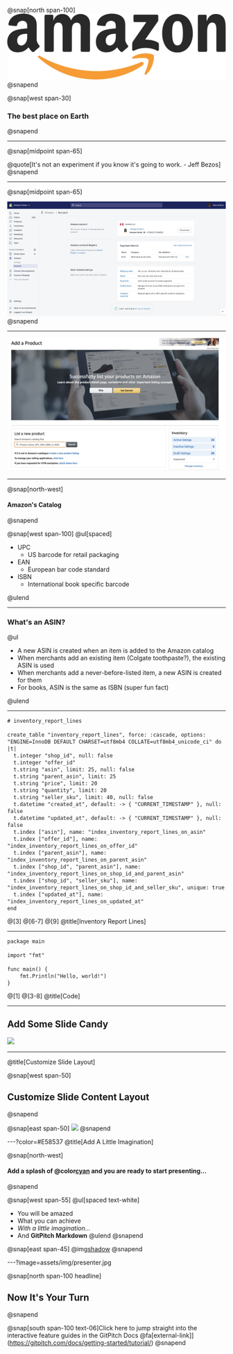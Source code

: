 @snap[north span-100]
![](assets/img/amazon.png)
@snapend

@snap[west span-30]

### The best place on Earth

@snapend

---

@snap[midpoint span-65]

@quote[It's not an experiment if you know it's going to work. - Jeff Bezos]
@snapend

---

@snap[midpoint span-65]

![](assets/img/account.jpg)
@snapend

---

![](assets/img/seller-central.jpg)

---

@snap[north-west]

#### Amazon's Catalog

@snapend

@snap[west span-100]
@ul[spaced]

- UPC
  - US barcode for retail packaging
- EAN
  - European bar code standard
- ISBN
  - International book specific barcode

@ulend

---

### What's an ASIN?

@ul

- A new ASIN is created when an item is added to the Amazon catalog
- When merchants add an existing item (Colgate toothpaste?), the existing ASIN is used
- When merchants add a never-before-listed item, a new ASIN is created for them
- For books, ASIN is the same as ISBN (super fun fact)

@ulend

---

```
# inventory_report_lines

create_table "inventory_report_lines", force: :cascade, options: "ENGINE=InnoDB DEFAULT CHARSET=utf8mb4 COLLATE=utf8mb4_unicode_ci" do |t|
  t.integer "shop_id", null: false
  t.integer "offer_id"
  t.string "asin", limit: 25, null: false
  t.string "parent_asin", limit: 25
  t.string "price", limit: 20
  t.string "quantity", limit: 20
  t.string "seller_sku", limit: 40, null: false
  t.datetime "created_at", default: -> { "CURRENT_TIMESTAMP" }, null: false
  t.datetime "updated_at", default: -> { "CURRENT_TIMESTAMP" }, null: false
  t.index ["asin"], name: "index_inventory_report_lines_on_asin"
  t.index ["offer_id"], name: "index_inventory_report_lines_on_offer_id"
  t.index ["parent_asin"], name: "index_inventory_report_lines_on_parent_asin"
  t.index ["shop_id", "parent_asin"], name: "index_inventory_report_lines_on_shop_id_and_parent_asin"
  t.index ["shop_id", "seller_sku"], name: "index_inventory_report_lines_on_shop_id_and_seller_sku", unique: true
  t.index ["updated_at"], name: "index_inventory_report_lines_on_updated_at"
end

```

@[3]
@[6-7]
@[9]
@title[Inventory Report Lines]

---

```
package main

import "fmt"

func main() {
    fmt.Println("Hello, world!")
}
```

@[1]
@[3-8]
@title[Code]

---

## Add Some Slide Candy

![](assets/img/presentation.png)

---

@title[Customize Slide Layout]

@snap[west span-50]

## Customize Slide Content Layout

@snapend

@snap[east span-50]
![](assets/img/presentation.png)
@snapend

---?color=#E58537
@title[Add A Little Imagination]

@snap[north-west]

#### Add a splash of @color[cyan](**color**) and you are ready to start presenting...

@snapend

@snap[west span-55]
@ul[spaced text-white]

- You will be amazed
- What you can achieve
- _With a little imagination..._
- And **GitPitch Markdown**
  @ulend
  @snapend

@snap[east span-45]
@img[shadow](assets/img/conference.png)
@snapend

---?image=assets/img/presenter.jpg

@snap[north span-100 headline]

## Now It's Your Turn

@snapend

@snap[south span-100 text-06]Click here to jump straight into the interactive feature guides in the GitPitch Docs @fa[external-link]](https://gitpitch.com/docs/getting-started/tutorial/)
@snapend
